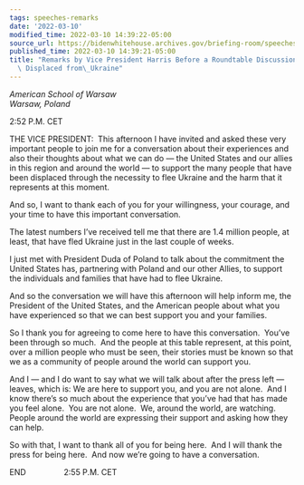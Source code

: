 ```yaml
---
tags: speeches-remarks
date: '2022-03-10'
modified_time: 2022-03-10 14:39:22-05:00
source_url: https://bidenwhitehouse.archives.gov/briefing-room/speeches-remarks/2022/03/10/remarks-by-vice-president-harris-before-a-roundtable-discussion-with-people-displaced-from-ukraine/
published_time: 2022-03-10 14:39:21-05:00
title: "Remarks by Vice President Harris Before a Roundtable Discussion with People\
  \ Displaced from\_Ukraine"
---
```

 
*American School of Warsaw  
Warsaw, Poland*

2:52 P.M. CET  
  
THE VICE PRESIDENT:  This afternoon I have invited and asked these very
important people to join me for a conversation about their experiences
and also their thoughts about what we can do — the United States and our
allies in this region and around the world — to support the many people
that have been displaced through the necessity to flee Ukraine and the
harm that it represents at this moment.   
  
And so, I want to thank each of you for your willingness, your courage,
and your time to have this important conversation.   
  
The latest numbers I’ve received tell me that there are 1.4 million
people, at least, that have fled Ukraine just in the last couple of
weeks.  
  
I just met with President Duda of Poland to talk about the commitment
the United States has, partnering with Poland and our other Allies, to
support the individuals and families that have had to flee Ukraine.   
  
And so the conversation we will have this afternoon will help inform me,
the President of the United States, and the American people about what
you have experienced so that we can best support you and your
families.   
  
So I thank you for agreeing to come here to have this conversation. 
You’ve been through so much.  And the people at this table represent, at
this point, over a million people who must be seen, their stories must
be known so that we as a community of people around the world can
support you.   
  
And I — and I do want to say what we will talk about after the press
left — leaves, which is: We are here to support you, and you are not
alone.  And I know there’s so much about the experience that you’ve had
that has made you feel alone.  You are not alone.  We, around the world,
are watching.  People around the world are expressing their support and
asking how they can help.   
  
So with that, I want to thank all of you for being here.  And I will
thank the press for being here.  And now we’re going to have a
conversation.  
  
END                 2:55 P.M. CET  
